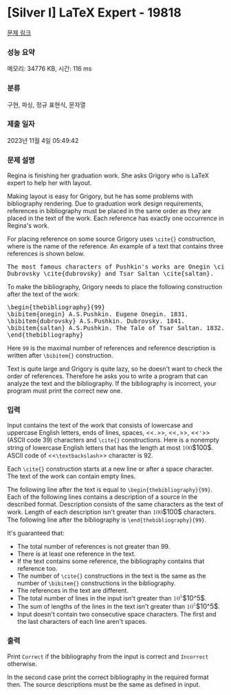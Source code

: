 # [Silver I] LaTeX Expert - 19818 

[문제 링크](https://www.acmicpc.net/problem/19818) 

### 성능 요약

메모리: 34776 KB, 시간: 116 ms

### 분류

구현, 파싱, 정규 표현식, 문자열

### 제출 일자

2023년 11월 4일 05:49:42

### 문제 설명

<p>Regina is finishing her graduation work. She asks Grigory who is LaTeX expert to help her with layout.</p>

<p>Making layout is easy for Grigory, but he has some problems with bibliography rendering. Due to graduation work design requirements, references in bibliography must be placed in the same order as they are placed in the text of the work. Each reference has exactly one occurrence in Regina's work.</p>

<p>For placing reference on some source Grigory uses <code>\cite{<reference>}</code> construction, where <code><reference></code> is the name of the reference. An example of a text that contains three references is shown below.</p>

<pre>The most famous characters of Pushkin's works are Onegin \cite{onegin},
Dubrovsky \cite{dubrovsky} and Tsar Saltan \cite{saltan}.</pre>

<p>To make the bibliography, Grigory needs to place the following construction after the text of the work:</p>

<pre>\begin{thebibliography}{99}
\bibitem{onegin} A.S.Pushkin. Eugene Onegin. 1831.
\bibitem{dubrovsky} A.S.Pushkin. Dubrovsky. 1841.
\bibitem{saltan} A.S.Pushkin. The Tale of Tsar Saltan. 1832.
\end{thebibliography}
</pre>

<p>Here <code>99</code> is the maximal number of references and reference description is written after <code>\bibitem{<reference>}</code> construction.</p>

<p>Text is quite large and Grigory is quite lazy, so he doesn't want to check the order of references. Therefore he asks you to write a program that can analyze the text and the bibliography. If the bibliography is incorrect, your program must print the correct new one.</p>

### 입력 

 <p>Input contains the text of the work that consists of lowercase and uppercase English letters, ends of lines, spaces, <<<code>.</code>>>, <<<code>,</code>>>, <<<code>'</code>>> (ASCII code 39) characters and <code>\cite{<reference>}</code> constructions. Here <code><reference></code> is a nonempty string of lowercase English letters that has the length at most <mjx-container class="MathJax" jax="CHTML" style="font-size: 109%; position: relative;"><mjx-math class="MJX-TEX" aria-hidden="true"><mjx-mn class="mjx-n"><mjx-c class="mjx-c31"></mjx-c><mjx-c class="mjx-c30"></mjx-c><mjx-c class="mjx-c30"></mjx-c></mjx-mn></mjx-math><mjx-assistive-mml unselectable="on" display="inline"><math xmlns="http://www.w3.org/1998/Math/MathML"><mn>100</mn></math></mjx-assistive-mml><span aria-hidden="true" class="no-mathjax mjx-copytext">$100$</span></mjx-container>. ASCII code of <<<code>\textbackslash</code>>> character is 92.</p>

<p>Each <code>\cite{<reference>}</code> construction starts at a new line or after a space character. The text of the work can contain empty lines.</p>

<p>The following line after the text is equal to <code>\begin{thebibliography}{99}</code>. Each of the following lines contains a description of a source in the described format. Description consists of the same characters as the text of work. Length of each description isn't greater than <mjx-container class="MathJax" jax="CHTML" style="font-size: 109%; position: relative;"><mjx-math class="MJX-TEX" aria-hidden="true"><mjx-mn class="mjx-n"><mjx-c class="mjx-c31"></mjx-c><mjx-c class="mjx-c30"></mjx-c><mjx-c class="mjx-c30"></mjx-c></mjx-mn></mjx-math><mjx-assistive-mml unselectable="on" display="inline"><math xmlns="http://www.w3.org/1998/Math/MathML"><mn>100</mn></math></mjx-assistive-mml><span aria-hidden="true" class="no-mathjax mjx-copytext">$100$</span></mjx-container> characters. The following line after the bibliography is <code>\end{thebibliography}{99}</code>.</p>

<p>It's guaranteed that:</p>

<ul>
	<li>The total number of references is not greater than 99.</li>
	<li>There is at least one reference in the text.</li>
	<li>If the text contains some reference, the bibliography contains that reference too.</li>
	<li>The number of <code>\cite{<reference>}</code> constructions in the text is the same as the number of <code>\bibitem{<reference>}</code> constructions in the bibliography.</li>
	<li>The references in the text are different.</li>
	<li>The total number of lines in the input isn't greater than <mjx-container class="MathJax" jax="CHTML" style="font-size: 109%; position: relative;"><mjx-math class="MJX-TEX" aria-hidden="true"><mjx-msup><mjx-mn class="mjx-n"><mjx-c class="mjx-c31"></mjx-c><mjx-c class="mjx-c30"></mjx-c></mjx-mn><mjx-script style="vertical-align: 0.393em;"><mjx-mn class="mjx-n" size="s"><mjx-c class="mjx-c35"></mjx-c></mjx-mn></mjx-script></mjx-msup></mjx-math><mjx-assistive-mml unselectable="on" display="inline"><math xmlns="http://www.w3.org/1998/Math/MathML"><msup><mn>10</mn><mn>5</mn></msup></math></mjx-assistive-mml><span aria-hidden="true" class="no-mathjax mjx-copytext">$10^5$</span></mjx-container>.</li>
	<li>The sum of lengths of the lines in the text isn't greater than <mjx-container class="MathJax" jax="CHTML" style="font-size: 109%; position: relative;"><mjx-math class="MJX-TEX" aria-hidden="true"><mjx-msup><mjx-mn class="mjx-n"><mjx-c class="mjx-c31"></mjx-c><mjx-c class="mjx-c30"></mjx-c></mjx-mn><mjx-script style="vertical-align: 0.393em;"><mjx-mn class="mjx-n" size="s"><mjx-c class="mjx-c35"></mjx-c></mjx-mn></mjx-script></mjx-msup></mjx-math><mjx-assistive-mml unselectable="on" display="inline"><math xmlns="http://www.w3.org/1998/Math/MathML"><msup><mn>10</mn><mn>5</mn></msup></math></mjx-assistive-mml><span aria-hidden="true" class="no-mathjax mjx-copytext">$10^5$</span></mjx-container>.</li>
	<li>Input doesn't contain two consecutive space characters. The first and the last characters of each line aren't spaces.</li>
</ul>

### 출력 

 <p>Print <code>Correct</code> if the bibliography from the input is correct and <code>Incorrect</code> otherwise.</p>

<p>In the second case print the correct bibliography in the required format then. The source descriptions must be the same as defined in input.</p>


